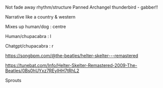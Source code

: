 Not fade away rhythm/structure 
Panned
Archangel thunderbird - gabber!!

Narrative like a country & western

Mixes up human/dog : centre

Human/chupacabra : l

Chatgpt/chupacabra : r

https://songbpm.com/@the-beatles/helter-skelter---remastered

https://tunebat.com/Info/Helter-Skelter-Remastered-2009-The-Beatles/0Bs0hUYxz7REyIHH7tRhL2

Sprouts



